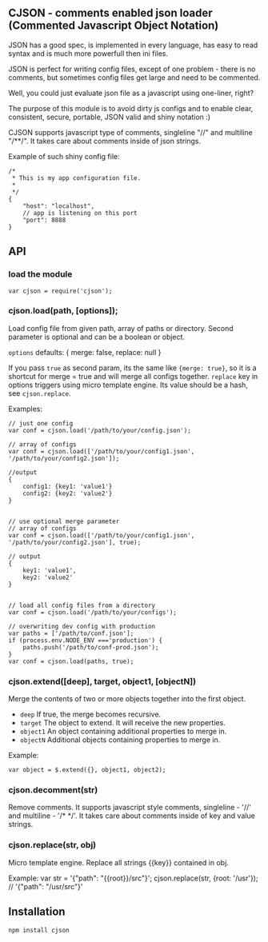 ## CJSON - comments enabled json loader (Commented Javascript Object Notation)

JSON has a good spec, is implemented in every language, has easy to read syntax and is much more powerfull then ini files.

JSON is perfect for writing config files, except of one problem - there is no comments, but sometimes config files get large and need to be commented.

Well, you could just evaluate json file as a javascript using one-liner, right?

The purpose of this module is to avoid dirty js configs and to enable clear, consistent, secure, portable, JSON valid and shiny notation :)

CJSON supports javascript type of comments, singleline "//" and  multiline "/**/". It takes care about comments inside of json strings.

Example of such shiny config file:
	
	/*
	 * This is my app configuration file.
	 * 
	 */
	{
		"host": "localhost",
		// app is listening on this port
		"port": 8888
	}


## API

### load the module
	var cjson = require('cjson');

### cjson.load(path, [options]);

Load config file from given path, array of paths or directory. Second parameter is optional and can be a boolean or object. 

`options` defaults:
	{
		merge: false,
		replace: null
	}

If you pass `true` as second param, its the same like `{merge: true}`, so it is a shortcut for merge = true and will merge all configs together.
`replace` key in options triggers using micro template engine. Its value should be a hash, see `cjson.replace`.
 
Examples:
	
	// just one config 
	var conf = cjson.load('/path/to/your/config.json');

	// array of configs 
	var conf = cjson.load(['/path/to/your/config1.json', '/path/to/your/config2.json']);
	
	//output
	{
		config1: {key1: 'value1'}
		config2: {key2: 'value2'}
	}
	
	
	// use optional merge parameter
	// array of configs 
	var conf = cjson.load(['/path/to/your/config1.json', '/path/to/your/config2.json'], true);
	
	// output
	{
		key1: 'value1',
		key2: 'value2'
	}
	
	
	// load all config files from a directory
	var conf = cjson.load('/path/to/your/configs');
	
	// overwriting dev config with production
	var paths = ['/path/to/conf.json'];
	if (process.env.NODE_ENV ==='production') {
		paths.push('/path/to/conf-prod.json');
	}
	var conf = cjson.load(paths, true);

### cjson.extend([deep], target, object1, [objectN])

Merge the contents of two or more objects together into the first object. 

- `deep` If true, the merge becomes recursive.
- `target` The object to extend. It will receive the new properties.
- `object1` An object containing additional properties to merge in.
- `objectN` Additional objects containing properties to merge in.

Example:

	var object = $.extend({}, object1, object2);

### cjson.decomment(str)

Remove comments. It supports javascript style comments, singleline - '//' and multiline - '/* */'. It takes care about comments inside of key and value strings.


### cjson.replace(str, obj)

Micro template engine. Replace all strings {{key}} contained in obj.

Example:
	var str = '{"path": "{{root}}/src"}';
	cjson.replace(str, {root: '/usr'}); // '{"path": "/usr/src"}'  
	
## Installation

	npm install cjson